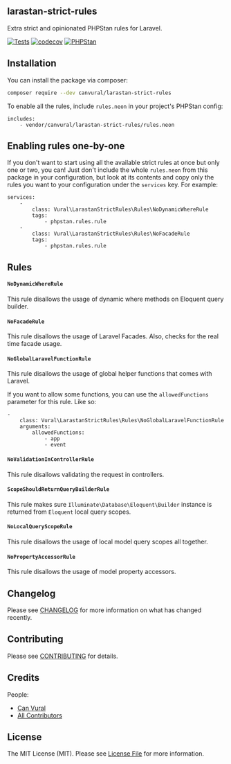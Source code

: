 ## larastan-strict-rules

Extra strict and opinionated PHPStan rules for Laravel.

[![Tests](https://github.com/canvural/larastan-strict-rules/workflows/Tests/badge.svg)](https://github.com/canvural/larastan-strict-rules/actions)
[![codecov](https://codecov.io/gh/canvural/larastan-strict-rules/branch/master/graph/badge.svg)](https://codecov.io/gh/canvural/larastan-strict-rules)
[![PHPStan](https://img.shields.io/badge/PHPStan-Level%20Max-brightgreen.svg?style=flat&logo=php)](https://phpstan.org)

## Installation

You can install the package via composer:

```bash
composer require --dev canvural/larastan-strict-rules
```

To enable all the rules, include `rules.neon` in your project's PHPStan config:

```
includes:
    - vendor/canvural/larastan-strict-rules/rules.neon
```


## Enabling rules one-by-one
If you don't want to start using all the available strict rules at once but only one or two, you can! Just don't include the whole `rules.neon` from this package in your configuration, but look at its contents and copy only the rules you want to your configuration under the `services` key. For example:

```
services:
    -
        class: Vural\LarastanStrictRules\Rules\NoDynamicWhereRule
        tags:
            - phpstan.rules.rule
    -
        class: Vural\LarastanStrictRules\Rules\NoFacadeRule
        tags:
            - phpstan.rules.rule
```

## Rules

#### `NoDynamicWhereRule`

This rule disallows the usage of dynamic where methods on Eloquent query builder.

#### `NoFacadeRule`

This rule disallows the usage of Laravel Facades. Also, checks for the real time facade usage.

#### `NoGlobalLaravelFunctionRule`

This rule disallows the usage of global helper functions that comes with Laravel.

If you want to allow some functions, you can use the `allowedFunctions` parameter for this rule. Like so:
```neon
-
    class: Vural\LarastanStrictRules\Rules\NoGlobalLaravelFunctionRule
    arguments:
        allowedFunctions:
            - app
            - event
```

#### `NoValidationInControllerRule`

This rule disallows validating the request in controllers.

#### `ScopeShouldReturnQueryBuilderRule`

This rule makes sure `Illuminate\Database\Eloquent\Builder` instance is returned from `Eloquent` local query scopes.

#### `NoLocalQueryScopeRule`

This rule disallows the usage of local model query scopes all together.

#### `NoPropertyAccessorRule`

This rule disallows the usage of model property accessors.

## Changelog

Please see [CHANGELOG](CHANGELOG.md) for more information on what has changed recently.

## Contributing

Please see [CONTRIBUTING](CONTRIBUTING.md) for details.

## Credits

People:
- [Can Vural](https://github.com/canvural)
- [All Contributors](../../contributors)

## License

The MIT License (MIT). Please see [License File](LICENSE.md) for more information.

